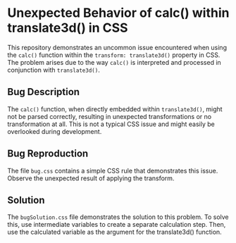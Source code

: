 # Unexpected Behavior of calc() within translate3d() in CSS

This repository demonstrates an uncommon issue encountered when using the `calc()` function within the `transform: translate3d()` property in CSS. The problem arises due to the way `calc()` is interpreted and processed in conjunction with `translate3d()`.

## Bug Description
The `calc()` function, when directly embedded within `translate3d()`, might not be parsed correctly, resulting in unexpected transformations or no transformation at all. This is not a typical CSS issue and might easily be overlooked during development.

## Bug Reproduction
The file `bug.css` contains a simple CSS rule that demonstrates this issue.  Observe the unexpected result of applying the transform. 

## Solution
The `bugSolution.css` file demonstrates the solution to this problem. To solve this,  use intermediate variables to create a separate calculation step. Then, use the calculated variable as the argument for the translate3d() function.